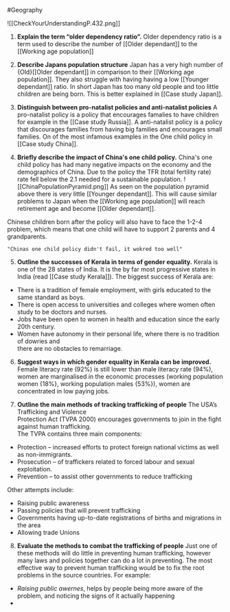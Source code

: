 #Geography

![[CheckYourUnderstandingP.432.png]]

1. **Explain the term “older dependency ratio”.**
Older dependency ratio is a term used to describe the number of [[Older dependant]] to the [[Working age population]]

2. **Describe Japans population structure**
Japan has a very high number of {Old}[[Older dependant]] in comparison to their [[Working age population]]. They also struggle with having having a low [[Younger dependant]] ratio. In short Japan has too many old people and too little children are being born. This is better explained in [[Case study Japan]].

3. **Distinguish between pro-natalist policies and anti-natalist policies**
A pro-natalist policy is a policy that encourages famalies to have children for example in the [[Case study Russia]].
A anti-natalist policy is a policy that discourages families from having big families and encourages small families. On of the most infamous examples in the One child policy in [[Case study China]].

4. **Briefly describe the impact of China's one child policy.**
China's one child policy has had many negative impacts on the economy and the demographics of China.
Due to the policy the TFR (total fertility rate) rate fell below the 2.1 needed for a sustainable population.
![[ChinaPopulationPyramid.png]]
As seen on the population pyramid above there is very little [[Younger dependant]]. This will cause similar problems to Japan when the [[Working age population]] will reach retirement age and become [[Older dependant]].

Chinese children born after the policy will also have to face the 1-2-4 problem, which means that one child will have to support 2 parents and 4 grandparents.

	"Chinas one child policy didn't fail, it wokred too well"

5. **Outline the successes of Kerala in terms of gender equality.**
Kerala is one of the 28 states of India.
It is the by far most progressive states in India (read [[Case study Kerala]]). The biggest success of Kerala are:
 - There is a tradition of female employment, with girls educated to the same standard as boys.
 - There is open access to universities and colleges where women often study to be doctors and nurses.
 - Jobs have been open to women in health and education since the early 20th century.
 - Women have autonomy in their personal life, where there is no tradition of dowries and  
 there are no obstacles to remarriage.

6. **Suggest ways in which gender equality in Kerala can be improved.**
Female literacy rate (92%) is still lower than male literacy rate (94%), women are marginalised in the economic processes (working population women {18%}, working population males {53%}), women are concentrated in low paying jobs.

7. **Outline the main methods of tracking trafficking of people**
The USA’s Trafficking and Violence  
Protection Act (TVPA 2000) encourages governments to join in the fight  
against human trafficking.  
The TVPA contains three main components:  
 - Protection – increased efforts to protect foreign national victims as well as non-immigrants.  
 - Prosecution – of traffickers related to forced labour and sexual exploitation.  
 - Prevention – to assist other governments to reduce trafficking

Other attempts include:
 - Raising public awareness
 - Passing policies that will prevent trafficking
 - Governments having up-to-date  registrations of births and migrations in the area
 - Allowing trade Unions

8. **Evaluate the methods to combat the trafficking of people**
Just one of these methods will do little in preventing human trafficking, however many laws and policies together can do a lot in preventing. The most effective way to prevent human trafficking would be to fix the root problems in the source countries.
For example:
 - *Raising public awernes*, helps by people being more aware of the problem, and noticing the signs of it actually happening
 - 